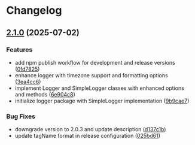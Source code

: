 # Changelog

## [2.1.0](https://github.com/kordjs/logger/compare/v1.1.0...2.1.0) (2025-07-02)

### Features

* add npm publish workflow for development and release versions ([0fd7825](https://github.com/kordjs/logger/commit/0fd7825100e7ec970f6d2f69003d7b67653e6a5b))
* enhance logger with timezone support and formatting options ([3ea4cc6](https://github.com/kordjs/logger/commit/3ea4cc658fafab7029c3ece7c10442ad6c452979))
* implement Logger and SimpleLogger classes with enhanced options and methods ([6e904c8](https://github.com/kordjs/logger/commit/6e904c845221e17000e796ad3353da0a269217df))
* initialize logger package with SimpleLogger implementation ([9b9cae7](https://github.com/kordjs/logger/commit/9b9cae77dc097cfc4c246d5aa9806c88e04fdeab))

### Bug Fixes

* downgrade version to 2.0.3 and update description ([d137c1b](https://github.com/kordjs/logger/commit/d137c1b22be93de43072d34fe2195faa0793f5fa))
* update tagName format in release configuration ([025bd61](https://github.com/kordjs/logger/commit/025bd61f1d8f96d8a5e920409060a09f88c2ce87))
